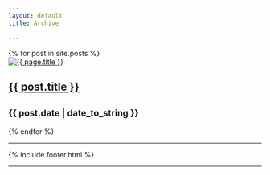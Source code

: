 ```yaml
---
layout: default
title: Archive

---
```

<div class="container">
<div class="row ">
    {% for post in site.posts %}
    <article class="post col-md-4 col-sm-6 inner">
    <div class="post">
      <a href="{{ post.url }}">
	<img src="/images/{{ post.image.teaser }}" class="post-teaser-image" alt="{{ page.title }}" itemprop="image">
      </a>
    <h1 class="post-title">
      <a href="{{ post.url }}">
        {{ post.title }}
      </a>
    </h1></a>
<h2><small>{{ post.date | date_to_string }}</small></h2>
    </article>
  {% endfor %}

<hr>
    {% include footer.html %}
<hr>
</div>
</div>

